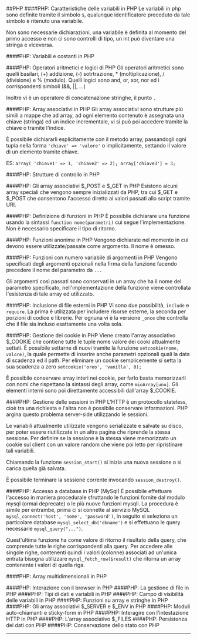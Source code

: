 ##PHP
####PHP: Caratteristiche delle variabili in PHP
Le variabili in php sono definite tramite il simbolo `$`, qualunque identificatore preceduto da tale simbolo è ritenuto una variabile.

Non sono necessarie dichiarazioni, una variabile è definita al momento del primo accesso e non ci sono controlli di tipo, un int può diventare una stringa e viceversa.

####PHP: Variabili e costanti in PHP

####PHP: Operatori aritmetici e logici di PHP
Gli operatori aritmetici sono quelli basilari, (+) addizione, (-) sotrtrazione, * (moltiplicazione), / (divisione) e % (modulo).
Quelli logici sono and, or, xor, nor ed i corrispondenti simboli (&&, ||, ...)

Inoltre vi è un operatore di concatenazione stringhe, il punto `.`

####PHP: Array associativi in PHP
Gli array associativi sono strutture più simili a mappe che ad array, ad ogni elemento contenuto è assegnata una chiave (stringa) ed un indice incrementale, vi si può poi accedere tramite la chiave o tramite l'indice.

È possibile dichiararli esplicitamente con il metodo array, passandogli ogni tupla nella forma `'chiave' => 'valore'` o implicitamente, settando il valore di un elemento tramite chiave.

ES: `array( 'chiave1' => 1, 'chiave2' => 2); array['chiave3'] = 3;`

####PHP: Strutture di controllo in PHP

####PHP: Gli array associativi $_POST e $_GET in PHP
Esistono alcuni array speciali che vengono sempre inizializzati da PHP, tra cui $\_GET e $\_POST che consentono l'accesso diretto ai valori passati allo script tramite URI. 

####PHP: Definizione di funzioni in PHP
È possibile dichiarare una funzione usando la sintassi `function nome(parametri)` cui segue l'implementazione. Non è necessario specificare il tipo di ritorno.

####PHP: Funzioni anonime in PHP
Vengono dichiarate nel momento in cui devono essere utilizzate/passate come argomento. Il nome è omesso.

####PHP: Funzioni con numero variabile di argomenti in PHP
Vengono specificati degli argomenti opzionali nella firma della funzione facendo precedere il nome del parametro da `...`

Gli argomenti così passati sono conservati in un array che ha il nome del parametro specificato, nell'implementazione della funzione viene controllata l'esistenza di tale array ed utilizzato.

####PHP: Inclusione di file esterni in PHP
Vi sono due possibilità, `include` e `require`. La prima è utilizzata per includere risorse esterne, la seconda per porzioni di codice e librerie.
Per ognuna vi è la versione `_once` che controlla che il file sia incluso esattamente una volta sola.

####PHP: Gestione dei cookie in PHP
Viene creato l'array associativo $\_COOKIE che contiene tutte le tuple nome valore dei cooki attualmente settati.
È possibile settarne di nuovi tramite la funzione `setcookie(nome, valore)`, la quale permette di inserire anche parametri opzionali quali la data di scadenza ed il path. Per eliminare un cookie semplicemente si setta la sua scadenza a zero `setcookie('oreo', 'vanilla', 0);`

È possibile conservare array interi nei cookie, per farlo basta memorizzarli con nomi che rispettano la sintassi degli array, come `mioArray[uno]`. Gli elementi interni sono poi direttamente accessibili dall'array $_COOKIE.

####PHP: Gestione delle sessioni in PHP
L'HTTP è un protocollo stateless, cioè tra una richiesta e l'altra non è possibile conservare informazioni. PHP argina questo problema server-side utilizzando le sessioni.

Le variabili attualmente utilizzate vengono serializzate e salvate su disco, per poter essere riutilizzate in un altra pagina che riprende la stessa sessione.
Per definire se la sessione è la stessa viene memorizzato un cookie sul client con un valore random che viene poi letto per ripristinare tali variabili.

Chiamando la funzione `session_start()` si inizia una nuova sessione o si carica quella già salvata. 

È possibile terminare la sessione corrente invocando `session_destroy()`.

####PHP: Accesso a database in PHP (MySql)
È possibile effettuare l'accesso in maniera procedurale sfruttando le funzioni fornite dal modulo mysql (ormai deprecate) o le più nuove funzioni mysqli.
La procedura è simile per entrambe, prima ci si connette al servizio MySQL `mysql_connect('host', 'nome', 'password')`, in seguito si seleziona un particolare database `mysql_select_db('dbname')` e si effettuano le query necessarie `mysql_query("...")`. 

Quest'ultima funzione ha come valore di ritorno il risultato della query, che comprende tutte le righe corrispondenti alla query. Per accedere alle singole righe, contenenti quindi i valori (colonne) associati ad un'unica entrata bisogna utilizzare `mysql_fetch_row($result)` che ritorna un array contenente i valori di quella riga.

####PHP: Array multidimensionali in PHP

####PHP: Interazione con il browser in PHP
####PHP: La gestione di file in PHP
####PHP: Tipi di dati e variabili in PHP
####PHP: Campo di visibilità delle variabili in PHP
####PHP: Funzioni su array e stringhe in PHP
####PHP: Gli array associativi $_SERVER e $_ENV in PHP
####PHP: Moduli auto-chiamanti e sticky-form in PHP
####PHP: Interagire con l'intestazione HTTP in PHP
####PHP: L'array associativo $_FILES
####PHP: Persistenza dei dati con PHP
####PHP: Conservazione dello stato con PHP
___